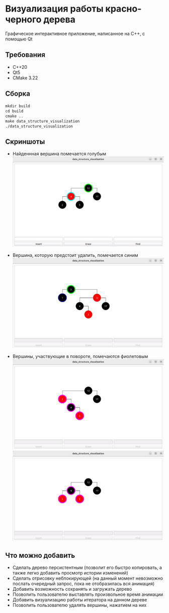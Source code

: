 # Визуализация работы красно-черного дерева

Графическое интерактивное приложение, написанное на С++, с помощью Qt

## Требования

* C++20
* Qt5
* CMake 3.22

## Сборка

```
mkdir build
cd build
cmake ..
make data_structure_visualization
./data_structure_visualization
```

## Скриншоты

* Найденнная вершина помечается голубым
![](img/find.png)

* Вершина, которую предстоит удалить, помечается синим
![](img/erase.png)

* Вершины, участвующие в повороте, помечаются фиолетовым
![](img/before_rotation.png)
![](img/after_rotation.png)

## Что можно добавить

* Сделать дерево персистентным (позволит его быстро копировать, а также легко добавить просмотр истории изменений)
* Сделать отрисовку неблокирующей (на данный момент невозможно послать очередный запрос, пока не отобразилась вся анимация)
* Добавить возможность сохранять и загружать дерево
* Позволить пользователю выставлять произвольное время анимации
* Добавить визуализацию работы итератора на данном дереве
* Позволить пользователю удалять вершины, нажатием на них